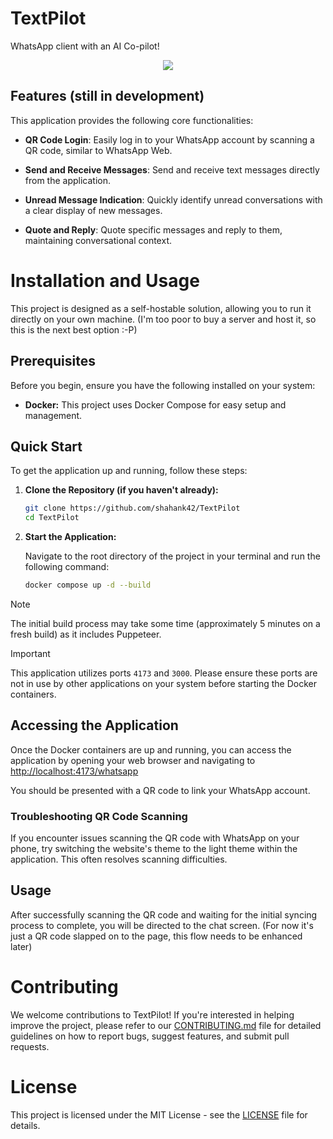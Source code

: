# TextPilot

WhatsApp client with an AI Co-pilot!

<p align="center">
    <img src="https://raw.githubusercontent.com/shahank42/text-pilot/refs/heads/master/.github/text-pilot.png" border="0"></
</p>
<br />

## Features (still in development)

This application provides the following core functionalities:

- **QR Code Login**: Easily log in to your WhatsApp account by scanning a QR code, similar to WhatsApp Web.

- **Send and Receive Messages**: Send and receive text messages directly from the application.

- **Unread Message Indication**: Quickly identify unread conversations with a clear display of new messages.

- **Quote and Reply**: Quote specific messages and reply to them, maintaining conversational context.

# Installation and Usage

This project is designed as a self-hostable solution, allowing you to run it directly on your own machine. (I'm too poor to buy a server and host it, so this is the next best option :-P)

## Prerequisites

Before you begin, ensure you have the following installed on your system:

- **Docker:** This project uses Docker Compose for easy setup and management.

## Quick Start

To get the application up and running, follow these steps:

1.  **Clone the Repository (if you haven't already):**

    ```bash
    git clone https://github.com/shahank42/TextPilot
    cd TextPilot
    ```

2.  **Start the Application:**

    Navigate to the root directory of the project in your terminal and run the following command:

    ```bash
    docker compose up -d --build
    ```

> [!NOTE]
> The initial build process may take some time (approximately 5 minutes on a fresh build) as it includes Puppeteer.

> [!IMPORTANT]
> This application utilizes ports `4173` and `3000`. Please ensure these ports are not in use by other applications on your system before starting the Docker containers.

## Accessing the Application

Once the Docker containers are up and running, you can access the application by opening your web browser and navigating to [http://localhost:4173/whatsapp](http://localhost:4173/whatsapp)

You should be presented with a QR code to link your WhatsApp account.

### Troubleshooting QR Code Scanning

If you encounter issues scanning the QR code with WhatsApp on your phone, try switching the website's theme to the light theme within the application. This often resolves scanning difficulties.

## Usage

After successfully scanning the QR code and waiting for the initial syncing process to complete, you will be directed to the chat screen. (For now it's just a QR code slapped on to the page, this flow needs to be enhanced later)

# Contributing

We welcome contributions to TextPilot! If you're interested in helping improve the project, please refer to our [CONTRIBUTING.md](https://github.com/shahank42/TextPilot/CONTRIBUTING.md) file for detailed guidelines on how to report bugs, suggest features, and submit pull requests.

# License

This project is licensed under the MIT License - see the [LICENSE](https://github.com/shahank42/TextPilot/LICENSE) file for details.
